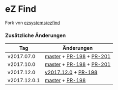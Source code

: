 # eZ Find

Fork von [ezsystems/ezfind](https://github.com/ezsystems/ezfind)

### Zusätzliche Änderungen

| Tag | Änderungen |
| ---  | ---  |
| v2017.07.0  | [master](https://github.com/ezsystems/ezfind/commit/20f281e789280551a08c2c63cf9ff2b62699cd73) + [PR-198](https://github.com/ezsystems/ezfind/pull/198) + [PR-201](https://github.com/ezsystems/ezfind/pull/201) |
| v2017.10.0  | [master](https://github.com/ezsystems/ezfind/commit/1d2076763e5ab58fe2ba5a38b0308505a0ff88fc) + [PR-198](https://github.com/ezsystems/ezfind/pull/198) + [PR-201](https://github.com/ezsystems/ezfind/pull/201) |
| v2017.12.0  | [v2017.12.0](https://github.com/ezsystems/ezfind/releases/tag/v2017.12.0) + [PR-198](https://github.com/ezsystems/ezfind/pull/198) |
| v2017.12.0.1  | [master](https://github.com/ezsystems/ezfind/commit/03acf3626ebcc4c2633babc55bf963bba669bb62) + [PR-198](https://github.com/ezsystems/ezfind/pull/198) |

